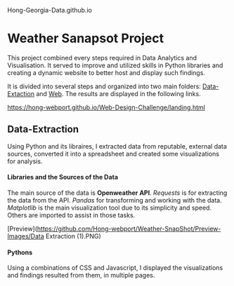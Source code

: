 Hong-Georgia-Data.github.io

# Weather Sanapsot Project

This project combined every steps required in Data Analytics and Visualisation. It served to improve and utilized skills in Python libraries and creating a dynamic website to better host and display such findings.

It is divided into several steps and organized into two main folders: [Data-Extaction](https://github.com/Hong-webport/Weather-SnapShot/tree/main/Data-Extraction%20(Python)/API-Challenge) and [Web](https://github.com/Hong-webport/Weather-SnapShot/tree/main/Web%20(HTML%20%26%20JS)). The results are displayed in the following links.

https://hong-webport.github.io/Web-Design-Challenge/landing.html

## Data-Extraction

Using Python and its libraires, I extracted data from reputable, external data sources, converted it into a spreadsheet and created some visualizations for analysis.

#### Libraries and the Sources of the Data 

The main source of the data is **Openweather API**. *Requests* is for extracting the data from the API. *Pandas* for transforming and working with the data. *Matplotlib* is the main visualization tool due to its simplicity and speed. Others are imported to assist in those tasks.

[Preview](https://github.com/Hong-webport/Weather-SnapShot/Preview-Images/Data Extraction (1).PNG)



#### Pythons 

Using a combinations of CSS and Javascript, I displayed the visualizations and findings resulted from them, in multiple pages.

